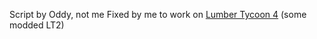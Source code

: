 Script by Oddy, not me
Fixed by me to work on [Lumber Tycoon 4](https://www.roblox.com/games/7760989442/UPDATE-Lumber-Tycoon-4) (some modded LT2)
